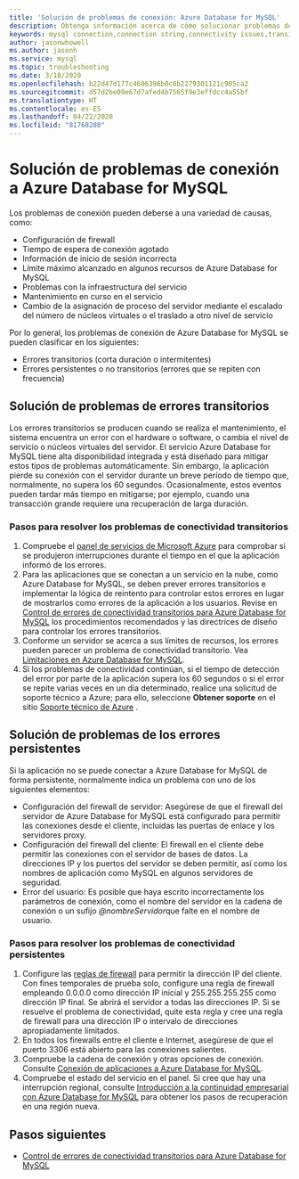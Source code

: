 ```yaml
---
title: 'Solución de problemas de conexión: Azure Database for MySQL'
description: Obtenga información acerca de cómo solucionar problemas de conexión a Azure Database for MySQL, incluidos los errores transitorios que requieren realizar reintentos o que tienen problemas de Firewall e interrupciones.
keywords: mysql connection,connection string,connectivity issues,transient error,connection error
author: jasonwhowell
ms.author: jasonh
ms.service: mysql
ms.topic: troubleshooting
ms.date: 3/18/2020
ms.openlocfilehash: b22d47d177c4606396b0c8b2279301121c905ca2
ms.sourcegitcommit: d57d2be09e67d7afed4b7565f9e3effdcc4a55bf
ms.translationtype: HT
ms.contentlocale: es-ES
ms.lasthandoff: 04/22/2020
ms.locfileid: "81768280"
---
```

# <a name="troubleshoot-connection-issues-to-azure-database-for-mysql"></a>Solución de problemas de conexión a Azure Database for MySQL

Los problemas de conexión pueden deberse a una variedad de causas, como:

* Configuración de firewall
* Tiempo de espera de conexión agotado
* Información de inicio de sesión incorrecta
* Límite máximo alcanzado en algunos recursos de Azure Database for MySQL
* Problemas con la infraestructura del servicio
* Mantenimiento en curso en el servicio
* Cambio de la asignación de proceso del servidor mediante el escalado del número de núcleos virtuales o el traslado a otro nivel de servicio

Por lo general, los problemas de conexión de Azure Database for MySQL se pueden clasificar en los siguientes:

* Errores transitorios (corta duración o intermitentes)
* Errores persistentes o no transitorios (errores que se repiten con frecuencia)

## <a name="troubleshoot-transient-errors"></a>Solución de problemas de errores transitorios

Los errores transitorios se producen cuando se realiza el mantenimiento, el sistema encuentra un error con el hardware o software, o cambia el nivel de servicio o núcleos virtuales del servidor. El servicio Azure Database for MySQL tiene alta disponibilidad integrada y está diseñado para mitigar estos tipos de problemas automáticamente. Sin embargo, la aplicación pierde su conexión con el servidor durante un breve período de tiempo que, normalmente, no supera los 60 segundos. Ocasionalmente, estos eventos pueden tardar más tiempo en mitigarse; por ejemplo, cuando una transacción grande requiere una recuperación de larga duración.

### <a name="steps-to-resolve-transient-connectivity-issues"></a>Pasos para resolver los problemas de conectividad transitorios

1. Compruebe el [panel de servicios de Microsoft Azure](https://azure.microsoft.com/status) para comprobar si se produjeron interrupciones durante el tiempo en el que la aplicación informó de los errores.
2. Para las aplicaciones que se conectan a un servicio en la nube, como Azure Database for MySQL, se deben prever errores transitorios e implementar la lógica de reintento para controlar estos errores en lugar de mostrarlos como errores de la aplicación a los usuarios. Revise en [Control de errores de conectividad transitorios para Azure Database for MySQL](concepts-connectivity.md) los procedimientos recomendados y las directrices de diseño para controlar los errores transitorios.
3. Conforme un servidor se acerca a sus límites de recursos, los errores pueden parecer un problema de conectividad transitorio. Vea [Limitaciones en Azure Database for MySQL](concepts-limits.md).
4. Si los problemas de conectividad continúan, si el tiempo de detección del error por parte de la aplicación supera los 60 segundos o si el error se repite varias veces en un día determinado, realice una solicitud de soporte técnico a Azure; para ello, seleccione **Obtener soporte** en el sitio [Soporte técnico de Azure](https://azure.microsoft.com/support/options) .

## <a name="troubleshoot-persistent-errors"></a>Solución de problemas de los errores persistentes

Si la aplicación no se puede conectar a Azure Database for MySQL de forma persistente, normalmente indica un problema con uno de los siguientes elementos:

* Configuración del firewall de servidor: Asegúrese de que el firewall del servidor de Azure Database for MySQL está configurado para permitir las conexiones desde el cliente, incluidas las puertas de enlace y los servidores proxy.
* Configuración del firewall del cliente: El firewall en el cliente debe permitir las conexiones con el servidor de bases de datos. La direcciones IP y los puertos del servidor se deben permitir, así como los nombres de aplicación como MySQL en algunos servidores de seguridad.
* Error del usuario: Es posible que haya escrito incorrectamente los parámetros de conexión, como el nombre del servidor en la cadena de conexión o un sufijo *\@nombreServidor*que falte en el nombre de usuario.

### <a name="steps-to-resolve-persistent-connectivity-issues"></a>Pasos para resolver los problemas de conectividad persistentes

1. Configure las [reglas de firewall](howto-manage-firewall-using-portal.md) para permitir la dirección IP del cliente. Con fines temporales de prueba solo, configure una regla de firewall empleando 0.0.0.0 como dirección IP inicial y 255.255.255.255 como dirección IP final. Se abrirá el servidor a todas las direcciones IP. Si se resuelve el problema de conectividad, quite esta regla y cree una regla de firewall para una dirección IP o intervalo de direcciones apropiadamente limitados.
2. En todos los firewalls entre el cliente e Internet, asegúrese de que el puerto 3306 está abierto para las conexiones salientes.
3. Compruebe la cadena de conexión y otras opciones de conexión. Consulte [Conexión de aplicaciones a Azure Database for MySQL](howto-connection-string.md).
4. Compruebe el estado del servicio en el panel. Si cree que hay una interrupción regional, consulte [Introducción a la continuidad empresarial con Azure Database for MySQL](concepts-business-continuity.md) para obtener los pasos de recuperación en una región nueva.

## <a name="next-steps"></a>Pasos siguientes

* [Control de errores de conectividad transitorios para Azure Database for MySQL](concepts-connectivity.md)
